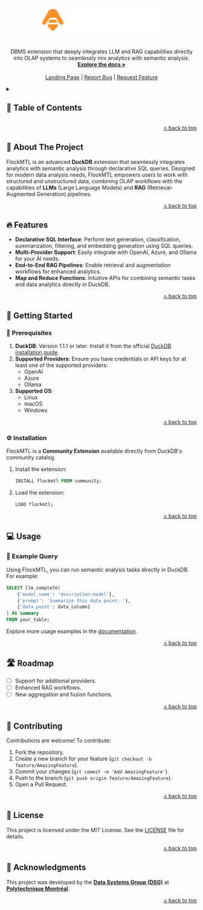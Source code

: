 <a id="readme-top"></a>

<br />

<div align="center">
  <a href="https://dsg-polymtl.github.io/flockmtl/">
    <img src="docs/static/img/logo-dark.svg" alt="Logo" height="80">
  </a>
  <br /><br />
  <p align="center">
    DBMS extension that deeply integrates LLM and RAG capabilities directly into OLAP systems to seamlessly mix analytics with semantic analysis.
    <br />
    <a href="https://dsg-polymtl.github.io/flockmtl/docs/what-is-flockmtl"><strong>Explore the docs »</strong></a>
    <br />
    <br />
    <a href="https://dsg-polymtl.github.io/flockmtl/">Landing Page</a>
    |
    <a href="https://github.com/dsg-polymtl/flockmtl/issues/new?labels=bug&template=bug-report.md">Report Bug</a>
    |
    <a href="https://github.com/dsg-polymtl/flockmtl/issues/new?labels=enhancement&template=feature-request.md">Request Feature</a>
  </p>
</div>

<details>
  <summary>
    <h2>📑 Table of Contents</h2>
  </summary>
  <ol>
    <li><a href="#📜-about-the-project">About The Project</a></li>
    <li><a href="#🔥-features">Features</a></li>
    <li>
      <a href="#🚀-getting-started">Getting Started</a>
      <ul>
        <li><a href="#📝-prerequisites">Prerequisites</a></li>
        <li><a href="#⚙️-installation">Installation</a></li>
      </ul>
    </li>
    <li><a href="#💻-usage">Usage</a></li>
    <li><a href="#🛣️-roadmap">Roadmap</a></li>
    <li><a href="#🤝-contributing">Contributing</a></li>
    <li><a href="#📝-license">License</a></li>
    <li><a href="#🙏-acknowledgments">Acknowledgments</a></li>
  </ol>
</details>

<p align="right"><a href="#readme-top">🔝 back to top</a></p>

## 📜 About The Project

FlockMTL is an advanced **DuckDB** extension that seamlessly integrates analytics with semantic analysis through declarative SQL queries. Designed for modern data analysis needs, FlockMTL empowers users to work with structured and unstructured data, combining OLAP workflows with the capabilities of **LLMs** (Large Language Models) and **RAG** (Retrieval-Augmented Generation) pipelines.

<p align="right"><a href="#readme-top">🔝 back to top</a></p>

## 🔥 Features

- **Declarative SQL Interface**: Perform text generation, classification, summarization, filtering, and embedding generation using SQL queries.  
- **Multi-Provider Support**: Easily integrate with OpenAI, Azure, and Ollama for your AI needs.  
- **End-to-End RAG Pipelines**: Enable retrieval and augmentation workflows for enhanced analytics.  
- **Map and Reduce Functions**: Intuitive APIs for combining semantic tasks and data analytics directly in DuckDB.  

<p align="right"><a href="#readme-top">🔝 back to top</a></p>

## 🚀 Getting Started

### 📝 Prerequisites

1. **DuckDB**: Version 1.1.1 or later. Install it from the official [DuckDB installation guide](https://duckdb.org/docs/installation/).  
2. **Supported Providers**: Ensure you have credentials or API keys for at least one of the supported providers:
   - OpenAI
   - Azure
   - Ollama  
3. **Supported OS**:  
   - Linux  
   - macOS  
   - Windows  

<p align="right"><a href="#readme-top">🔝 back to top</a></p>

### ⚙️ Installation

FlockMTL is a **Community Extension** available directly from DuckDB's community catalog.

1. Install the extension:
    ```sql
    INSTALL flockmtl FROM community;
    ```
2. Load the extension:
    ```sql
    LOAD flockmtl;
    ```

<p align="right"><a href="#readme-top">🔝 back to top</a></p>

## 💻 Usage

### 🔧 Example Query

Using FlockMTL, you can run semantic analysis tasks directly in DuckDB. For example:

```sql
SELECT llm_complete(
    {'model_name': 'description-model'},
    {'prompt': 'Summarize this data point: '},
    {'data_point': data_column}
) AS summary
FROM your_table;
```

Explore more usage examples in the [documentation](https://dsg-polymtl.github.io/flockmtl/docs/supported-providers/openai).  

<p align="right"><a href="#readme-top">🔝 back to top</a></p>

## 🛣️ Roadmap

- [ ] Support for additional providers.  
- [ ] Enhanced RAG workflows.  
- [ ] New aggregation and fusion functions.  

<p align="right"><a href="#readme-top">🔝 back to top</a></p>

## 🤝 Contributing

Contributions are welcome! To contribute:  

1. Fork the repository.  
2. Create a new branch for your feature (`git checkout -b feature/AmazingFeature`).  
3. Commit your changes (`git commit -m 'Add AmazingFeature'`).  
4. Push to the branch (`git push origin feature/AmazingFeature`).  
5. Open a Pull Request.  

<p align="right"><a href="#readme-top">🔝 back to top</a></p>

## 📝 License

This project is licensed under the MIT License. See the [LICENSE](LICENSE) file for details.

<p align="right"><a href="#readme-top">🔝 back to top</a></p>

## 🙏 Acknowledgments

This project was developed by the [**Data Systems Group (DSG)**](https://github.com/dsg-polymtl) at [**Polytechnique Montréal**](https://www.polymtl.ca/).

<p align="right"><a href="#readme-top">🔝 back to top</a></p>